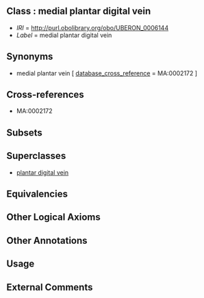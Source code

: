 
## Class : medial plantar digital vein

 * *IRI* = http://purl.obolibrary.org/obo/UBERON_0006144
 * *Label* = medial plantar digital vein

## Synonyms

 * medial plantar vein [ [database_cross_reference](../../ef/oboInOwl#hasDbXref.md) = MA:0002172 ]

## Cross-references

 * MA:0002172

## Subsets


## Superclasses

 * [plantar digital vein](../../UBERON/39/UBERON_0006139.md)

## Equivalencies


## Other Logical Axioms


## Other Annotations


## Usage


## External Comments

